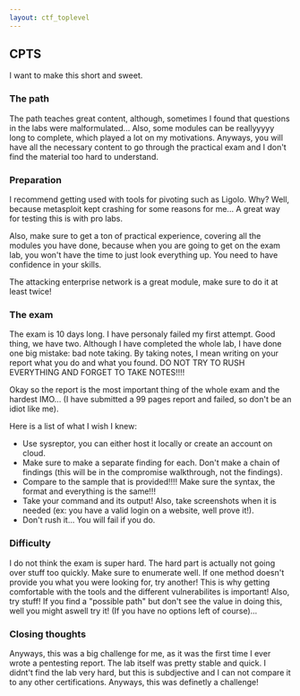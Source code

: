 ```yaml
---
layout: ctf_toplevel
---
```


## CPTS

I want to make this short and sweet. 

### The path

The path teaches great content, although, sometimes I found that questions in the labs were malformulated... Also, some modules can be reallyyyyy long to complete, which played a lot on my motivations. Anyways, you will have all the necessary content to go through the practical exam and I don't find the material too hard to understand.

### Preparation

I recommend getting used with tools for pivoting such as Ligolo. Why? Well, because metasploit kept crashing for some reasons for me... 
A great way for testing this is with pro labs. 

Also, make sure to get a ton of practical experience, covering all the modules you have done, because when you are going to get on the exam lab, you won't have the time to just look everything up. You need to have confidence in your skills. 

The attacking enterprise network is a great module, make sure to do it at least twice!

### The exam

The exam is 10 days long. I have personaly failed my first attempt. Good thing, we have two. Although I have completed the whole lab, I have done one big mistake: bad note taking.
By taking notes, I mean writing on your report what you do and what you found. DO NOT TRY TO RUSH EVERYTHING AND FORGET TO TAKE NOTES!!!!

Okay so the report is the most important thing of the whole exam and the hardest IMO... (I have submitted a 99 pages report and failed, so don't be an idiot like me).

Here is a list of what I wish I knew:

* Use sysreptor, you can either host it locally or create an account on cloud.
* Make sure to make a separate finding for each. Don't make a chain of findings (this will be in the compromise walkthrough, not the findings).
* Compare to the sample that is provided!!!! Make sure the syntax, the format and everything is the same!!!
* Take your command and its output! Also, take screenshots when it is needed (ex: you have a valid login on a website, well prove it!).
* Don't rush it... You will fail if you do.

### Difficulty
I do not think the exam is super hard. The hard part is actually not going over stuff too quickly. Make sure to enumerate well. If one method doesn't provide you what you were looking for, try another! This is why getting comfortable with the tools and the different vulnerabilites is important! Also, try stuff! If you find a "possible path" but don't see the value in doing this, well you might aswell try it! (If you have no options left of course)...

### Closing thoughts

Anyways, this was a big challenge for me, as it was the first time I ever wrote a pentesting report. The lab itself was pretty stable and quick. I didnt't find the lab very hard, but this is subdjective and I can not compare it to any other certifications. Anyways, this was definetly a challenge!
